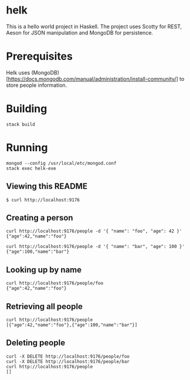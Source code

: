# helk

This is a hello world project in Haskell. The project uses Scotty for REST, Aeson for JSON manipulation and MongoDB for persistence.

# Prerequisites

  Helk uses (MongoDB)[https://docs.mongodb.com/manual/administration/install-community/] to store people information.

# Building

    stack build

# Running

    mongod --config /usr/local/etc/mongod.conf
    stack exec helk-exe

## Viewing this README

    $ curl http://localhost:9176

## Creating a person

    curl http://localhost:9176/people -d '{ "name": "foo", "age": 42 }'
    {"age":42,"name":"foo"}

    curl http://localhost:9176/people -d '{ "name": "bar", "age": 100 }'
    {"age":100,"name":"bar"}

## Looking up by name

    curl http://localhost:9176/people/foo
    {"age":42,"name":"foo"}

## Retrieving all people

    curl http://localhost:9176/people
    [{"age":42,"name":"foo"},{"age":100,"name":"bar"}]

## Deleting people

    curl -X DELETE http://localhost:9176/people/foo
    curl -X DELETE http://localhost:9176/people/bar
    curl http://localhost:9176/people
    []

